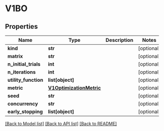 # V1BO

## Properties
Name | Type | Description | Notes
------------ | ------------- | ------------- | -------------
**kind** | **str** |  | [optional] 
**matrix** | **str** |  | [optional] 
**n_initial_trials** | **int** |  | [optional] 
**n_iterations** | **int** |  | [optional] 
**utility_function** | **list[object]** |  | [optional] 
**metric** | [**V1OptimizationMetric**](V1OptimizationMetric.md) |  | [optional] 
**seed** | **str** |  | [optional] 
**concurrency** | **str** |  | [optional] 
**early_stopping** | **list[object]** |  | [optional] 

[[Back to Model list]](../README.md#documentation-for-models) [[Back to API list]](../README.md#documentation-for-api-endpoints) [[Back to README]](../README.md)


